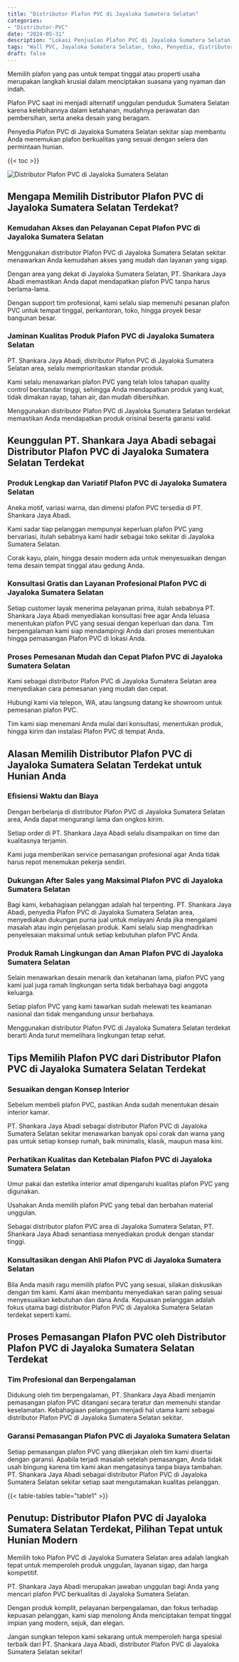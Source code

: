 ```yaml
---
title: "Distributor Plafon PVC di Jayaloka Sumatera Selatan"
categories: 
- "Distributor-PVC"
date: "2024-05-31"
description: "Lokasi Penjualan Plafon PVC di Jayaloka Sumatera Selatan untuk hunian, perkantoran, dan ritel. Produk unggulan, pilihan motif, variasi warna menarik, dengan jasa instalasi oleh tenaga ahli profesional serta jaminan resmi!|Layanan penjualan Plafon PVC di Jayaloka Sumatera Selatan untuk keperluan tempat tinggal, kantor, atau gerai, dengan material unggulan dan pemasangan oleh tenaga ahli berpengalaman dan jaminan resmi.|Alternatif Plafon PVC di Jayaloka Sumatera Selatan yang terbukti untuk hunian, kantor, serta toko, dengan panel terbaik dan penempatan dikerjakan oleh teknisi ahli dan kepastian resmi.|Distribusi Plafon PVC di Jayaloka Sumatera Selatan bagi tempat tinggal, kantor, dan gerai, dengan produk terbaik dan penempatan dikerjakan oleh tim ahli, disertai dengan kepastian resmi.}"
tags: "Wall PVC, Jayaloka Sumatera Selatan, toko, Penyedia, distributor"
draft: false
---
```


Memilih plafon yang pas untuk tempat tinggal atau properti usaha merupakan langkah krusial dalam menciptakan suasana yang nyaman dan indah.

Plafon PVC saat ini menjadi alternatif unggulan penduduk Sumatera Selatan karena kelebihannya dalam ketahanan, mudahnya perawatan dan pembersihan, serta aneka desain yang beragam.

Penyedia Plafon PVC di Jayaloka Sumatera Selatan sekitar siap membantu Anda menemukan plafon berkualitas yang sesuai dengan selera dan permintaan hunian.

{{< toc >}}

![Distributor Plafon PVC di Jayaloka Sumatera Selatan](/images/Distributor-PVC/Distributor-Plafon-PVC-di-Jayaloka-Sumatera-Selatan.png)


## Mengapa Memilih Distributor Plafon PVC di Jayaloka Sumatera Selatan Terdekat?

### Kemudahan Akses dan Pelayanan Cepat Plafon PVC di Jayaloka Sumatera Selatan

Menggunakan distributor Plafon PVC di Jayaloka Sumatera Selatan sekitar menawarkan Anda kemudahan akses yang mudah dan layanan yang sigap.

Dengan area yang dekat di Jayaloka Sumatera Selatan, PT. Shankara Jaya Abadi memastikan Anda dapat mendapatkan plafon PVC tanpa harus berlama-lama.

Dengan support tim profesional, kami selalu siap memenuhi pesanan plafon PVC untuk tempat tinggal, perkantoran, toko, hingga proyek besar bangunan besar.

### Jaminan Kualitas Produk Plafon PVC di Jayaloka Sumatera Selatan

PT. Shankara Jaya Abadi, distributor Plafon PVC di Jayaloka Sumatera Selatan area, selalu memprioritaskan standar produk.

Kami selalu menawarkan plafon PVC yang telah lolos tahapan quality control berstandar tinggi, sehingga Anda mendapatkan produk yang kuat, tidak dimakan rayap, tahan air, dan mudah dibersihkan.

Menggunakan distributor Plafon PVC di Jayaloka Sumatera Selatan terdekat memastikan Anda mendapatkan produk orisinal beserta garansi valid.

## Keunggulan PT. Shankara Jaya Abadi sebagai Distributor Plafon PVC di Jayaloka Sumatera Selatan Terdekat

### Produk Lengkap dan Variatif Plafon PVC di Jayaloka Sumatera Selatan

Aneka motif, variasi warna, dan dimensi plafon PVC tersedia di PT. Shankara Jaya Abadi.

Kami sadar tiap pelanggan mempunyai keperluan plafon PVC yang bervariasi, itulah sebabnya kami hadir sebagai toko sekitar di Jayaloka Sumatera Selatan.

Corak kayu, plain, hingga desain modern ada untuk menyesuaikan dengan tema desain tempat tinggal atau gedung Anda.

### Konsultasi Gratis dan Layanan Profesional Plafon PVC di Jayaloka Sumatera Selatan

Setiap customer layak menerima pelayanan prima, itulah sebabnya PT. Shankara Jaya Abadi menyediakan konsultasi free agar Anda leluasa menentukan plafon PVC yang sesuai dengan keperluan dan dana. Tim berpengalaman kami siap mendampingi Anda dari proses menentukan hingga pemasangan Plafon PVC di lokasi Anda.

### Proses Pemesanan Mudah dan Cepat Plafon PVC di Jayaloka Sumatera Selatan

Kami sebagai distributor Plafon PVC di Jayaloka Sumatera Selatan area menyediakan cara pemesanan yang mudah dan cepat.

Hubungi kami via telepon, WA, atau langsung datang ke showroom untuk pemesanan plafon PVC.

Tim kami siap menemani Anda mulai dari konsultasi, menentukan produk, hingga kirim dan instalasi Plafon PVC di tempat Anda.

## Alasan Memilih Distributor Plafon PVC di Jayaloka Sumatera Selatan Terdekat untuk Hunian Anda

### Efisiensi Waktu dan Biaya

Dengan berbelanja di distributor Plafon PVC di Jayaloka Sumatera Selatan area, Anda dapat mengurangi lama dan ongkos kirim.

Setiap order di PT. Shankara Jaya Abadi selalu disampaikan on time dan kualitasnya terjamin.

Kami juga memberikan service pemasangan profesional agar Anda tidak harus repot menemukan pekerja sendiri.

### Dukungan After Sales yang Maksimal Plafon PVC di Jayaloka Sumatera Selatan

Bagi kami, kebahagiaan pelanggan adalah hal terpenting. PT. Shankara Jaya Abadi, penyedia Plafon PVC di Jayaloka Sumatera Selatan area, menyediakan dukungan purna jual untuk melayani Anda jika mengalami masalah atau ingin penjelasan produk. Kami selalu siap menghadirkan penyelesaian maksimal untuk setiap kebutuhan plafon PVC Anda.

### Produk Ramah Lingkungan dan Aman Plafon PVC di Jayaloka Sumatera Selatan

Selain menawarkan desain menarik dan ketahanan lama, plafon PVC yang kami jual juga ramah lingkungan serta tidak berbahaya bagi anggota keluarga.

Setiap plafon PVC yang kami tawarkan sudah melewati tes keamanan nasional dan tidak mengandung unsur berbahaya.

Menggunakan distributor Plafon PVC di Jayaloka Sumatera Selatan terdekat berarti Anda turut memelihara lingkungan tetap sehat.

## Tips Memilih Plafon PVC dari Distributor Plafon PVC di Jayaloka Sumatera Selatan Terdekat

### Sesuaikan dengan Konsep Interior

Sebelum membeli plafon PVC, pastikan Anda sudah menentukan desain interior kamar.

PT. Shankara Jaya Abadi sebagai distributor Plafon PVC di Jayaloka Sumatera Selatan sekitar menawarkan banyak opsi corak dan warna yang pas untuk setiap konsep rumah, baik minimalis, klasik, maupun masa kini.

### Perhatikan Kualitas dan Ketebalan Plafon PVC di Jayaloka Sumatera Selatan

Umur pakai dan estetika interior amat dipengaruhi kualitas plafon PVC yang digunakan.

Usahakan Anda memilih plafon PVC yang tebal dan berbahan material unggulan.

Sebagai distributor plafon PVC area di Jayaloka Sumatera Selatan, PT. Shankara Jaya Abadi senantiasa menyediakan produk dengan standar tinggi.

### Konsultasikan dengan Ahli Plafon PVC di Jayaloka Sumatera Selatan

Bila Anda masih ragu memilih plafon PVC yang sesuai, silakan diskusikan dengan tim kami. Kami akan membantu menyediakan saran paling sesuai menyesuaikan kebutuhan dan dana Anda. Kepuasan pelanggan adalah fokus utama bagi distributor Plafon PVC di Jayaloka Sumatera Selatan terdekat seperti kami.

## Proses Pemasangan Plafon PVC oleh Distributor Plafon PVC di Jayaloka Sumatera Selatan Terdekat

### Tim Profesional dan Berpengalaman

Didukung oleh tim berpengalaman, PT. Shankara Jaya Abadi menjamin pemasangan plafon PVC ditangani secara teratur dan memenuhi standar keselamatan. Kebahagiaan pelanggan menjadi hal utama kami sebagai distributor Plafon PVC di Jayaloka Sumatera Selatan sekitar.

### Garansi Pemasangan Plafon PVC di Jayaloka Sumatera Selatan

Setiap pemasangan plafon PVC yang dikerjakan oleh tim kami disertai dengan garansi. Apabila terjadi masalah setelah pemasangan, Anda tidak usah bingung karena tim kami akan mengatasinya tanpa biaya tambahan. PT. Shankara Jaya Abadi sebagai distributor Plafon PVC di Jayaloka Sumatera Selatan sekitar setiap saat mengutamakan kualitas pelanggan.

{{< table-tables table="table1" >}}

## Penutup: Distributor Plafon PVC di Jayaloka Sumatera Selatan Terdekat, Pilihan Tepat untuk Hunian Modern

Memilih toko Plafon PVC di Jayaloka Sumatera Selatan area adalah langkah tepat untuk memperoleh produk unggulan, layanan sigap, dan harga kompetitif.

PT. Shankara Jaya Abadi merupakan jawaban unggulan bagi Anda yang mencari plafon PVC berkualitas di Jayaloka Sumatera Selatan.

Dengan produk komplit, pelayanan berpengalaman, dan fokus terhadap kepuasan pelanggan, kami siap menolong Anda menciptakan tempat tinggal impian yang modern, sejuk, dan elegan.

Jangan sungkan telepon kami sekarang untuk memperoleh harga spesial terbaik dari PT. Shankara Jaya Abadi, distributor Plafon PVC di Jayaloka Sumatera Selatan sekitar!